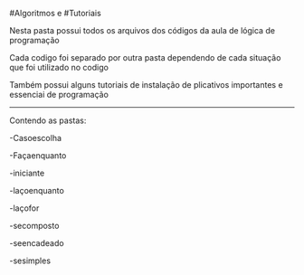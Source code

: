 #Algoritmos e #Tutoriais 

Nesta pasta possui todos os arquivos dos códigos da aula de lógica de programação

Cada codigo foi separado por outra pasta dependendo de cada situação que foi utilizado no codigo


Também possui alguns tutoriais de instalação de plicativos importantes e essenciai de programação 

-------------------------------------------------------------------------------------------------------------------------------------------------------------

Contendo as pastas:

-Casoescolha

-Façaenquanto

-iniciante

-laçoenquanto

-laçofor

-secomposto

-seencadeado

-sesimples
